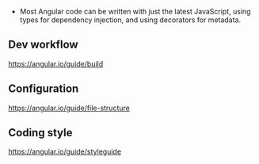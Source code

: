 - Most Angular code can be written with just the latest JavaScript, using types for dependency injection, and using decorators for metadata.


## Dev workflow
https://angular.io/guide/build
## Configuration
https://angular.io/guide/file-structure
## Coding style
https://angular.io/guide/styleguide

